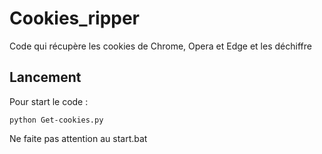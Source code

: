# Cookies_ripper
Code qui récupère les cookies de Chrome, Opera et Edge et les déchiffre

## Lancement

Pour start le code :
```
python Get-cookies.py
```

Ne faite pas attention au start.bat
